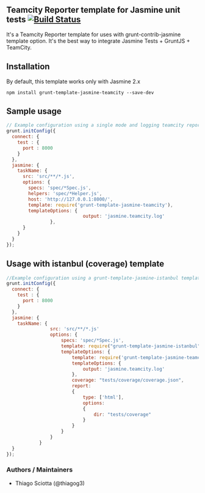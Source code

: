 Teamcity Reporter template for Jasmine unit tests [![Build Status](https://travis-ci.org/thiagog3/grunt-template-jasmine-teamcity.png?branch=master)](https://travis-ci.org/thiagog3/grunt-template-jasmine-teamcity)
-----------------------------------------

It's a Teamcity Reporter template for uses with grunt-contrib-jasmine template option. It's the best way to integrate Jasmine Tests + GruntJS + TeamCity.

## Installation
By default, this template works only with Jasmine 2.x
```
npm install grunt-template-jasmine-teamcity --save-dev
```

## Sample usage

```js
// Example configuration using a single mode and logging teamcity reporter to a file 
grunt.initConfig({
  connect: {
    test : {
      port : 8000
    }
  },
  jasmine: {
    taskName: {
      src: 'src/**/*.js',
      options: {
        specs: 'spec/*Spec.js',
        helpers: 'spec/*Helper.js',
        host: 'http://127.0.0.1:8000/',
        template: require('grunt-template-jasmine-teamcity'),
        templateOptions: {
							output: 'jasmine.teamcity.log'
				},
      }
    }
  }
});
```

## Usage with istanbul (coverage) template

```js
//Example configuration using a grunt-template-jasmine-istanbul template
grunt.initConfig({
  connect: {
    test : {
      port : 8000
    }
  },
  jasmine: {
    taskName: {
				src: 'src/**/*.js'
				options: {
					specs: 'spec/*Spec.js',
					template: require("grunt-template-jasmine-istanbul"),
					templateOptions: {
						template: require('grunt-template-jasmine-teamcity'),
						templateOptions: {
							output: 'jasmine.teamcity.log'
						},
						coverage: "tests/coverage/coverage.json",
						report:
						{
							type: ['html'],
							options: 
							{
								dir: "tests/coverage"
							}	
						}
					}
				}
			}
  }
});
```

### Authors / Maintainers

- Thiago Sciotta (@thiagog3)
